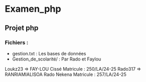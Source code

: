 # Examen_php
## Projet php
### Fichiers :
- gestion.txt : Les bases de données
- Gestion_de_scolarité/ : Par Rado et Faylou


Loukz23 => FAY-LOU Cissé 
Matricule : 250/LA/24-25
Rado317 => RANRIAMIALISOA  Rado Nekena
Matricule : 257/LA/24-25
